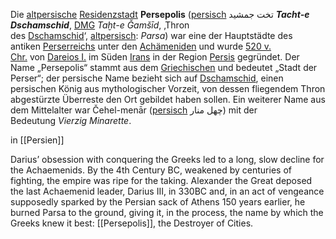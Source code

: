 Die [altpersische](https://de.wikipedia.org/wiki/Ach%C3%A4menidenreich "Achämenidenreich") [Residenzstadt](https://de.wikipedia.org/wiki/Residenzstadt "Residenzstadt") **Persepolis** ([persisch](https://de.wikipedia.org/wiki/Persische_Sprache "Persische Sprache") تخت جمشيد _**Tacht-e Dschamschid**_, [DMG](https://de.wikipedia.org/wiki/DIN_31635 "DIN 31635") _Taḫt-e Ǧamšīd_, ‚Thron des [Dschamschid](https://de.wikipedia.org/wiki/Dschamschid "Dschamschid")‘, [altpersisch](https://de.wikipedia.org/wiki/Altpersische_Sprache "Altpersische Sprache"): _Parsa_) war eine der Hauptstädte des antiken [Perserreichs](https://de.wikipedia.org/wiki/Perserreich "Perserreich") unter den [Achämeniden](https://de.wikipedia.org/wiki/Ach%C3%A4menidenreich) und wurde [520 v. Chr.](https://de.wikipedia.org/wiki/520_v._Chr. "520 v. Chr.") von [Dareios I.](https://de.wikipedia.org/wiki/Dareios_I. "Dareios I.") im Süden [Irans](https://de.wikipedia.org/wiki/Iran "Iran") in der Region [Persis](https://de.wikipedia.org/wiki/Persis "Persis") gegründet. Der Name „Persepolis“ stammt aus dem [Griechischen](https://de.wikipedia.org/wiki/Griechische_Sprache "Griechische Sprache") und bedeutet „Stadt der Perser“; der persische Name bezieht sich auf [Dschamschid](https://de.wikipedia.org/wiki/Dschamschid "Dschamschid"), einen persischen König aus mythologischer Vorzeit, von dessen fliegendem Thron abgestürzte Überreste den Ort gebildet haben sollen. Ein weiterer Name aus dem Mittelalter war Čehel-menār ([persisch](https://de.wikipedia.org/wiki/Persische_Sprache "Persische Sprache") چهل منار) mit der Bedeutung _Vierzig Minarette_.


in [[Persien]]

Darius’ obsession with conquering the Greeks led to a long, slow decline for the Achaemenids. By the 4th Century BC, weakened by centuries of fighting, the empire was ripe for the taking. Alexander the Great deposed the last Achaemenid leader, Darius III, in 330BC and, in an act of vengeance supposedly sparked by the Persian sack of Athens 150 years earlier, he burned Parsa to the ground, giving it, in the process, the name by which the Greeks knew it best: [[Persepolis]], the Destroyer of Cities.